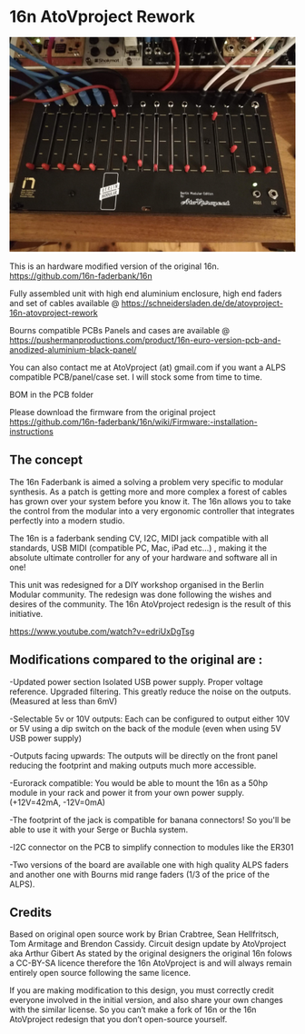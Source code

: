 <h1>16n AtoVproject Rework</h1>

<img src="https://github.com/AtoVproject/16n-AtoVproject-rework/blob/master/16n%20BM.jpg?raw=true">

This is an hardware modified version of the original 16n. https://github.com/16n-faderbank/16n

Fully assembled unit with high end aluminium enclosure, high end faders and set of cables available @ https://schneidersladen.de/de/atovproject-16n-atovproject-rework

Bourns compatible PCBs Panels and cases are available @ https://pushermanproductions.com/product/16n-euro-version-pcb-and-anodized-aluminium-black-panel/

You can also contact me at AtoVproject (at) gmail.com if you want a ALPS compatible PCB/panel/case set. I will stock some from time to time.

BOM in the PCB folder

Please download the firmware from the original project https://github.com/16n-faderbank/16n/wiki/Firmware:-installation-instructions


<h2>The concept</h2>

The 16n Faderbank is aimed a solving a problem very specific to modular synthesis. As a patch is getting more and more complex a forest of cables has grown over your system before you know it. The 16n allows you to take the control from the modular into a very ergonomic controller that integrates perfectly into a modern studio.

The 16n is a faderbank sending CV, I2C, MIDI jack compatible with all standards, USB MIDI (compatible PC, Mac, iPad etc...) , making it the absolute ultimate controller for any of your hardware and software all in one! 

This unit was redesigned for a DIY workshop organised in the Berlin Modular community. The redesign was done following the wishes and desires of the community. The 16n AtoVproject redesign is the result of this initiative. 

https://www.youtube.com/watch?v=edriUxDgTsg


<h2>Modifications compared to the original are :</h2>

-Updated power section
  Isolated USB power supply. Proper voltage reference. Upgraded filtering.
    This greatly reduce the noise on the outputs. (Measured at less than 6mV)

-Selectable 5v or 10V outputs: Each can be configured to output either 10V or 5V using a dip switch on the back of the module (even when using 5V USB power supply)

-Outputs facing upwards: The outputs will be directly on the front panel reducing the footprint and making outputs much more accessible.

-Eurorack compatible: You would be able to mount the 16n as a 50hp module in your rack and power it from your own power supply. (+12V=42mA, -12V=0mA)

-The footprint of the jack is compatible for banana connectors! So you'll be able to use it with your Serge or Buchla system.

-I2C connector on the PCB to simplify connection to modules like the ER301

-Two versions of the board are available one with high quality ALPS faders and another one with Bourns mid range faders (1/3 of the price of the ALPS).

<h2>Credits</h2>

Based on original open source work by Brian Crabtree, Sean Hellfritsch, Tom Armitage and Brendon Cassidy. Circuit design update by AtoVproject aka Arthur Gibert
As stated by the original designers the original 16n folows a CC-BY-SA licence therefore the 16n AtoVproject is and will always remain entirely open source following the same licence.

If you are making modification to this design, you must correctly credit everyone involved in the initial version, and also share your own changes with the similar license. So you can’t make a fork of 16n or the 16n AtoVproject redesign that you don’t open-source yourself.


